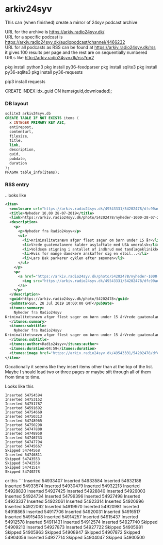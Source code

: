 # arkiv24syv
This can (when finished) create a mirror of 24syv podcast archive

URL for the archive is https://arkiv.radio24syv.dk/  
URL for a specific podcast is https://arkiv.radio24syv.dk/audiopodcast/channel/4466232  
URL for all podcasts as RSS can be found at https://arkiv.radio24syv.dk/rss it gives 100 results per page and the rest are on sequentially numbered URLs like http://arkiv.radio24syv.dk/rss?p=2


pkg install python3
pkg install py36-feedparser
pkg install sqlite3
pkg install py36-sqlite3
pkg install py36-requests


pip3 install requests  

CREATE INDEX idx_guid ON items(guid,downloaded);

### DB layout

```sql
sqlite3 arkiv24syv.db
CREATE TABLE IF NOT EXISTS items (
  x INTEGER PRIMARY KEY ASC,
  entirepost,
  contenturl,
  filesize,
  title,
  link,
  description,
  guid,
  pubdate,
  duration
);
PRAGMA table_info(items);
```

### RSS entry

..looks like
```xml
<item>
  <enclosure url="https://arkiv.radio24syv.dk/49543331/54202478/dfc90ad8eaf93453562ed3961e565a5f/video_medium/nyheder-1000-28-07-2019-video.mp4?source=podcast" type="video/mp4" length="3550177"/>
  <title>Nyheder 10.00 28-07-2019</title>
  <link>https://arkiv.radio24syv.dk/photo/54202478/nyheder-1000-28-07-2019</link>
  <description>
    <p>
      <p>Nyheder fra Radio24syv</p>
      <ul>
        <li>Kriminalitetsnævn afgør flest sager om børn under 15 år</li>
        <li>Vrede guatemalanere kalder asylaftale med USA umoralsk</li>
        <li>Voldsom stigning i antallet af indbrud mod tandlægeklinikker</li>
        <li>Hvis for mange danskere anskaffer sig en elbil...</li>
        <li>Lars Bak parkerer cyklen efter sæsonen</li>
      </ul>
    </p>
    <p>
      <a href="https://arkiv.radio24syv.dk/photo/54202478/nyheder-1000-28-07-2019">
        <img src="https://arkiv.radio24syv.dk/49543331/54202478/dfc90ad8eaf93453562ed3961e565a5f/standard/download-thumbnail.jpg" width="1400" height="1400"/>
      </a>
    </p>
  </description>
  <guid>https://arkiv.radio24syv.dk/photo/54202478</guid>
  <pubDate>Sun, 28 Jul 2019 10:00:00 GMT</pubDate>
  <itunes:summary>
    Nyheder fra Radio24syv
Kriminalitetsnævn afgør flest sager om børn under 15 årVrede guatemalanere kalder asylaftale med USA umoralskVoldsom stigning i antallet af indbrud mod tandlægeklinikkerHvis for mange danskere anskaffer sig en elbil...Lars Bak parkerer cyklen efter sæsonen
  </itunes:summary>
  <itunes:subtitle>
    Nyheder fra Radio24syv
Kriminalitetsnævn afgør flest sager om børn under 15 årVrede guatemalanere kalder asylaftale med USA umoralskVoldsom stigning i antallet af indbrud mod tandlægeklinikkerHvis for mange danskere anskaffer sig en elbil...Lars...
  </itunes:subtitle>
  <itunes:author>Radio24syv</itunes:author>
  <itunes:duration>04:59</itunes:duration>
  <itunes:image href="https://arkiv.radio24syv.dk/49543331/54202478/dfc90ad8eaf93453562ed3961e565a5f/standard/download-thumbnail.jpg/thumbnail.jpg"/>
</item>
```

Occationally it seems like they insert items other than at the top of the list. Maybe I should load two or three pages or maybe sift through all of them from time to time.

Looks like this  
```
Inserted 54754594
Inserted 54753152
Inserted 54751787
Inserted 54591692
Inserted 54754669
Inserted 54750313
Inserted 54748965
Inserted 54750298
Inserted 54747800
Inserted 54748950
Inserted 54746733
Inserted 54747794
Inserted 54745667
Skipped 54744568
Inserted 54746811
Skipped 54743553
Skipped 54742558
Skipped 54741514
Skipped 54740278
```

or this ```
Inserted 54933407
Inserted 54933584
Inserted 54932188
Inserted 54933574
Inserted 54930479
Inserted 54932213
Inserted 54928820
Inserted 54927425
Inserted 54928840
Inserted 54926003
Inserted 54924734
Inserted 54799396
Inserted 54927498
Inserted 54923337
Inserted 54922061
Inserted 54923314
Inserted 54920996
Inserted 54922062
Inserted 54919970
Inserted 54920981
Inserted 54918865
Inserted 54917706
Inserted 54920031
Inserted 54916517
Inserted 54915408
Inserted 54914257
Inserted 54915437
Inserted 54912578
Inserted 54911431
Inserted 54912574
Inserted 54927740
Skipped 54909210
Inserted 54927873
Inserted 54927722
Skipped 54905981
Skipped 54905963
Skipped 54908947
Skipped 54907872
Skipped 54904056
Inserted 54927714
Skipped 54904047
Skipped 54900500
```

